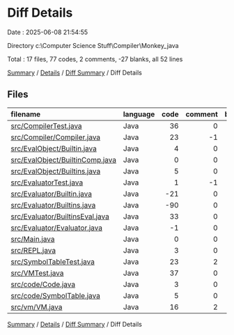 # Diff Details

Date : 2025-06-08 21:54:55

Directory c:\\Computer Science Stuff\\Compiler\\Monkey_java

Total : 17 files,  77 codes, 2 comments, -27 blanks, all 52 lines

[Summary](results.md) / [Details](details.md) / [Diff Summary](diff.md) / Diff Details

## Files
| filename | language | code | comment | blank | total |
| :--- | :--- | ---: | ---: | ---: | ---: |
| [src/CompilerTest.java](/src/CompilerTest.java) | Java | 36 | 0 | 0 | 36 |
| [src/Compiler/Compiler.java](/src/Compiler/Compiler.java) | Java | 23 | -1 | 2 | 24 |
| [src/EvalObject/Builtin.java](/src/EvalObject/Builtin.java) | Java | 4 | 0 | 0 | 4 |
| [src/EvalObject/BuiltinComp.java](/src/EvalObject/BuiltinComp.java) | Java | 0 | 0 | -1 | -1 |
| [src/EvalObject/Builtins.java](/src/EvalObject/Builtins.java) | Java | 5 | 0 | -13 | -8 |
| [src/EvaluatorTest.java](/src/EvaluatorTest.java) | Java | 1 | -1 | 0 | 0 |
| [src/Evaluator/Builtin.java](/src/Evaluator/Builtin.java) | Java | -21 | 0 | -11 | -32 |
| [src/Evaluator/Builtins.java](/src/Evaluator/Builtins.java) | Java | -90 | 0 | -20 | -110 |
| [src/Evaluator/BuiltinsEval.java](/src/Evaluator/BuiltinsEval.java) | Java | 33 | 0 | 8 | 41 |
| [src/Evaluator/Evaluator.java](/src/Evaluator/Evaluator.java) | Java | -1 | 0 | 0 | -1 |
| [src/Main.java](/src/Main.java) | Java | 0 | 0 | -1 | -1 |
| [src/REPL.java](/src/REPL.java) | Java | 3 | 0 | 0 | 3 |
| [src/SymbolTableTest.java](/src/SymbolTableTest.java) | Java | 23 | 2 | 4 | 29 |
| [src/VMTest.java](/src/VMTest.java) | Java | 37 | 0 | 2 | 39 |
| [src/code/Code.java](/src/code/Code.java) | Java | 3 | 0 | 0 | 3 |
| [src/code/SymbolTable.java](/src/code/SymbolTable.java) | Java | 5 | 0 | 1 | 6 |
| [src/vm/VM.java](/src/vm/VM.java) | Java | 16 | 2 | 2 | 20 |

[Summary](results.md) / [Details](details.md) / [Diff Summary](diff.md) / Diff Details